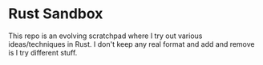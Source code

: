 Rust Sandbox
============

This repo is an evolving scratchpad where I try out various ideas/techniques in Rust.
I don't keep any real format and add and remove is I try different stuff.

